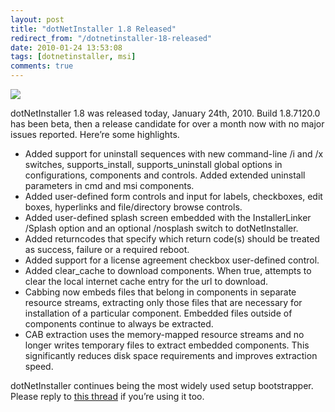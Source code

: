 ```yaml
---
layout: post
title: "dotNetInstaller 1.8 Released"
redirect_from: "/dotnetinstaller-18-released"
date: 2010-01-24 13:53:08
tags: [dotnetinstaller, msi]
comments: true
---
```

[![](https://github.com/dblock/dotnetinstaller/raw/master/Documentation/Images/Logo.gif)](https://github.com/dblock/dotnetinstaller)

dotNetInstaller 1.8 was released today, January 24th, 2010. Build 1.8.7120.0 has been beta, then a release candidate for over a month now with no major issues reported. Here’re some highlights.

- Added support for uninstall sequences with new command-line /i and /x switches, supports_install, supports_uninstall global options in configurations, components and controls. Added extended uninstall parameters in cmd and msi components.
- Added user-defined form controls and input for labels, checkboxes, edit boxes, hyperlinks and file/directory browse controls.
- Added user-defined splash screen embedded with the InstallerLinker /Splash option and an optional /nosplash switch to dotNetInstaller.
- Added returncodes that specify which return code(s) should be treated as success, failure or a required reboot.
- Added support for a license agreement checkbox user-defined control.
- Added clear_cache to download components. When true, attempts to clear the local internet cache entry for the url to download.
- Cabbing now embeds files that belong in components in separate resource streams, extracting only those files that are necessary for installation of a particular component. Embedded files outside of components continue to always be extracted.
- CAB extraction uses the memory-mapped resource streams and no longer writes temporary files to extract embedded components. This significantly reduces disk space requirements and improves extraction speed.

dotNetInstaller continues being the most widely used setup bootstrapper. Please reply to [this thread](http://dotnetinstaller.codeplex.com/discussions/48275) if you’re using it too.

